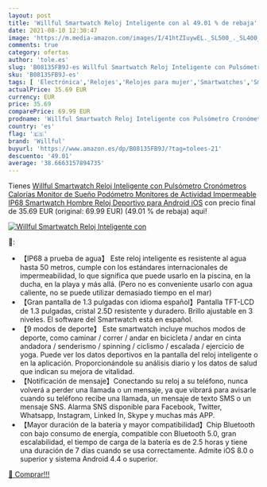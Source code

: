 ```yaml
---
layout: post
title: 'Willful Smartwatch Reloj Inteligente con al 49.01 % de rebaja'
date: 2021-08-10 12:30:47
image: 'https://m.media-amazon.com/images/I/41htZIuywEL._SL500_._SL400_.jpg'
comments: true
category: ofertas
author: 'tole.es'
slug: 'B08135FB9J-es Willful Smartwatch Reloj Inteligente con Pulsómetro...'
sku: 'B08135FB9J-es'
tags: [ 'Electrónica','Relojes','Relojes para mujer','Smartwatches','Smartwatches Fashion para Mujer','Tecnología para vestir','android','willful', ]
actualPrice: 35.69 EUR
currency: EUR
price: 35.69
comparePrice: 69.99 EUR
prodname: 'Willful Smartwatch Reloj Inteligente con Pulsómetro Cronómetros Calorías Monitor de Sueño Podómetro Monitores de Actividad Impermeable IP68 Smartwatch Hombre Reloj Deportivo para Android iOS'
country: 'es'
flag: '🇪🇸'
brand: 'Willful'
buyurl: 'https://www.amazon.es/dp/B08135FB9J/?tag=tolees-21'
descuento: '49.01'
average: '38.6663157894735'
---
```


Tienes [Willful Smartwatch Reloj Inteligente con Pulsómetro Cronómetros Calorías Monitor de Sueño Podómetro Monitores de Actividad Impermeable IP68 Smartwatch Hombre Reloj Deportivo para Android iOS](https://www.amazon.es/dp/B08135FB9J/?tag=tolees-21) con precio final de  35.69 EUR (original: 69.99 EUR) (49.01 %  de rebaja) aqui!

[![Willful Smartwatch Reloj Inteligente con](https://m.media-amazon.com/images/I/41htZIuywEL._SL500_._SL400_.jpg)](https://www.amazon.es/dp/B08135FB9J/?tag=tolees-21)

🔎:

- 【IP68 a prueba de agua】 Este reloj inteligente es resistente al agua hasta 50 metros, cumple con los estándares internacionales de impermeabilidad, lo que significa que puede usarlo en la piscina, en la ducha, en la playa y más allá. (Pero no es conveniente usarlo con agua caliente, no se puede utilizar demasiado tiempo en el mar)
- 【Gran pantalla de 1.3 pulgadas con idioma español】Pantalla TFT-LCD de 1.3 pulgadas, cristal 2.5D resistente y duradero. Brillo ajustable en 3 niveles. El software del Smartwatch está en español.
- 【9 modos de deporte】 Este smartwatch incluye muchos modos de deporte, como caminar / correr / andar en bicicleta / andar en cinta andadora / senderismo / spinning / ciclismo / escalada / ejercicio de yoga. Puede ver los datos deportivos en la pantalla del reloj inteligente o en la aplicación. Proporcionándole su análisis diario y los datos de salud que indican su mejora de vitalidad.
- 【Notificación de mensaje】Conectando su reloj a su teléfono, nunca volverá a perder una llamada o un mensaje, ya que vibrará para avisarle cuando su teléfono recibe una llamada, un mensaje de texto SMS o un mensaje SNS. Alarma SNS disponible para Facebook, Twitter, Whatsapp, Instagram, Linked In, Skype y muchas más APP.
- 【Mayor duración de la batería y mayor compatibilidad】Chip Bluetooth con bajo consumo de energía, compatible con Bluetooth 5.0, gran escalabilidad, el tiempo de carga de la batería es de 2.5 horas y tiene una duración de 7 días cuando se usa correctamente. Admite iOS 8.0 o superior y sistema Android 4.4 o superior.

[🛒 Comprar!!!](https://www.amazon.es/dp/B08135FB9J/?tag=tolees-21)
